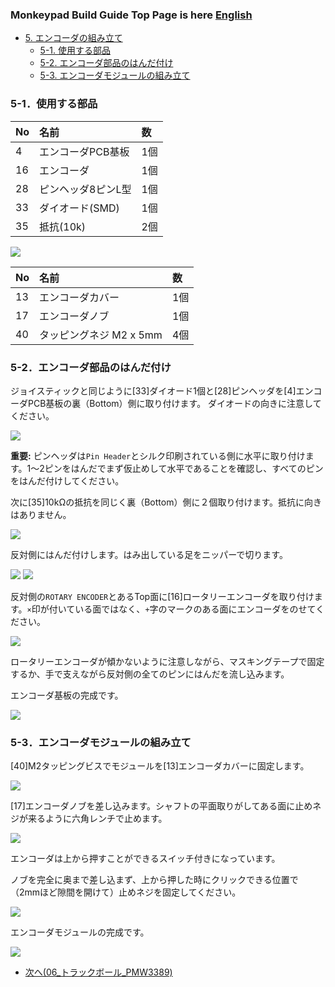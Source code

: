 ### Monkeypad Build Guide Top Page is here [English](01_build_guide.md)

  - [5. エンコーダの組み立て](05_エンコーダ.md)
    - [5-1. 使用する部品](./05_エンコーダ.md/#5-1使用する部品)
    - [5-2. エンコーダ部品のはんだ付け](./05_エンコーダ.md/#5-2エンコーダ部品のはんだ付け)
    - [5-3. エンコーダモジュールの組み立て](./05_エンコーダ.md/#5-3エンコーダモジュールの組み立て)

### 5-1．使用する部品

| No | 名前 | 数 |
|:-|:-|:-|
|  4 | エンコーダPCB基板 | 1個 |
| 16 | エンコーダ | 1個 |
| 28 | ピンヘッダ8ピンL型 | 1個 |
| 33 | ダイオード(SMD) | 1個 |
| 35 | 抵抗(10k) | 2個 |

![](../images/05/monkeypad_5_01.jpeg)

| No | 名前 | 数 |
|:-|:-|:-|
| 13 | エンコーダカバー | 1個 |
| 17 | エンコーダノブ | 1個 |
| 40 | タッピングネジ M2 x 5mm | 4個 |

### 5-2．エンコーダ部品のはんだ付け

ジョイスティックと同じように[33]ダイオード1個と[28]ピンヘッダを[4]エンコーダPCB基板の裏（Bottom）側に取り付けます。
ダイオードの向きに注意してください。

![](../images/05/monkeypad_5_02.jpeg)

**重要:**
ピンヘッダは`Pin Header`とシルク印刷されている側に水平に取り付けます。1〜2ピンをはんだでまず仮止めして水平であることを確認し、すべてのピンをはんだ付けしてください。

次に[35]10kΩの抵抗を同じく裏（Bottom）側に２個取り付けます。抵抗に向きはありません。

![](../images/05/monkeypad_5_03.jpeg)

反対側にはんだ付けします。はみ出している足をニッパーで切ります。

![](../images/05/monkeypad_5_04.jpeg)
![](../images/05/monkeypad_5_05.jpeg)

反対側の`ROTARY ENCODER`とあるTop面に[16]ロータリーエンコーダを取り付けます。`×`印が付いている面ではなく、`+`字のマークのある面にエンコーダをのせてください。

![](../images/05/monkeypad_5_06.jpeg)

ロータリーエンコーダが傾かないように注意しながら、マスキングテープで固定するか、手で支えながら反対側の全てのピンにはんだを流し込みます。

エンコーダ基板の完成です。

![](../images/05/monkeypad_5_07.jpeg)

### 5-3．エンコーダモジュールの組み立て

[40]M2タッピングビスでモジュールを[13]エンコーダカバーに固定します。

![](../images/05/monkeypad_5_08.jpeg)

[17]エンコーダノブを差し込みます。シャフトの平面取りがしてある面に止めネジが来るように六角レンチで止めます。

![](../images/05/monkeypad_5_09.jpeg)

エンコーダは上から押すことができるスイッチ付きになっています。

ノブを完全に奥まで差し込まず、上から押した時にクリックできる位置で（2mmほど隙間を開けて）止めネジを固定してください。

![](../images/05/monkeypad_5_10.jpeg)

エンコーダモジュールの完成です。

![](../images/05/monkeypad_5_11.jpeg)

  - [次へ(06_トラックボール_PMW3389)](06_トラックボール_PMW3389.md)
